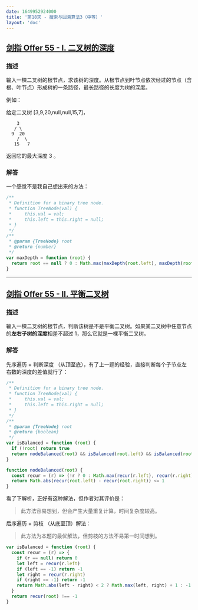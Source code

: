```yaml
---
date: 1649952924000
title: '第18天 - 搜索与回溯算法3（中等）'
layout: 'doc'
---
```


## [剑指 Offer 55 - I. 二叉树的深度](https://leetcode-cn.com/problems/er-cha-shu-de-shen-du-lcof/)

### 描述

输入一棵二叉树的根节点，求该树的深度。从根节点到叶节点依次经过的节点（含根、叶节点）形成树的一条路径，最长路径的长度为树的深度。

例如：

给定二叉树 [3,9,20,null,null,15,7]，

```text
    3
   / \
  9  20
    /  \
   15   7
```

返回它的最大深度 3 。

### 解答

一个感觉不是我自己想出来的方法：

```javascript
/**
 * Definition for a binary tree node.
 * function TreeNode(val) {
 *     this.val = val;
 *     this.left = this.right = null;
 * }
 */
/**
 * @param {TreeNode} root
 * @return {number}
 */
var maxDepth = function (root) {
  return root == null ? 0 : Math.max(maxDepth(root.left), maxDepth(root.right)) + 1
}
```

---

## [剑指 Offer 55 - II. 平衡二叉树](https://leetcode-cn.com/problems/ping-heng-er-cha-shu-lcof/)

### 描述

输入一棵二叉树的根节点，判断该树是不是平衡二叉树。如果某二叉树中任意节点的**左右子树的深度**相差不超过 1，那么它就是一棵平衡二叉树。

### 解答

先序遍历 + 判断深度 （从顶至底），有了上一题的经验，直接判断每个子节点左右数的深度的差值就行了：

```javascript
/**
 * Definition for a binary tree node.
 * function TreeNode(val) {
 *     this.val = val;
 *     this.left = this.right = null;
 * }
 */
/**
 * @param {TreeNode} root
 * @return {boolean}
 */
var isBalanced = function (root) {
  if (!root) return true
  return nodeBalanced(root) && isBalanced(root.left) && isBalanced(root.right)
}

function nodeBalanced(root) {
  const recur = (r) => (!r ? 0 : Math.max(recur(r.left), recur(r.right)) + 1)
  return Math.abs(recur(root.left) - recur(root.right)) <= 1
}
```

看了下解析，正好有这种解法，但作者对其评价是：

> 此方法容易想到，但会产生大量重复计算，时间复杂度较高。

后序遍历 + 剪枝 （从底至顶）解法：

> 此方法为本题的最优解法，但剪枝的方法不易第一时间想到。

```javascript
var isBalanced = function (root) {
  const recur = (r) => {
    if (r == null) return 0
    let left = recur(r.left)
    if (left == -1) return -1
    let right = recur(r.right)
    if (right == -1) return -1
    return Math.abs(left - right) < 2 ? Math.max(left, right) + 1 : -1
  }
  return recur(root) !== -1
}
```